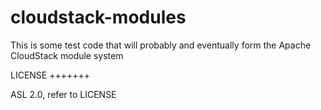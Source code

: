 cloudstack-modules
==================

This is some test code that will probably and eventually form the Apache 
CloudStack module system

LICENSE
+++++++

ASL 2.0, refer to LICENSE
